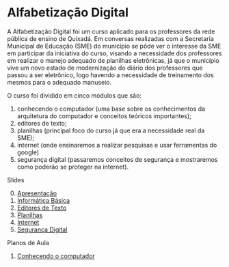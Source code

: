 # Alfabetização Digital


A Alfabetização Digital foi um curso aplicado para os professores da rede pública de ensino de Quixadá. Em conversas realizadas com a Secretaria Municipal de Educação (SME) do município se pôde ver o interesse da SME em participar da iniciativa do curso, visando a necessidade dos professores em realizar o manejo adequado de planilhas eletrônicas, já que o município vive um novo estado de modernização do diário dos professores que passou a ser  eletrônico, logo havendo a necessidade de treinamento dos mesmos para o adequado manuseio.

O curso foi dividido em cinco módulos que são: 

1. conhecendo o computador (uma base sobre os conhecimentos da arquitetura do computador e conceitos teóricos importantes); 
2. editores de texto; 
3. planilhas (principal foco do curso já que era a necessidade real da SME); 
4.  internet (onde ensinaremos a realizar pesquisas e usar ferramentas do google) 
5. segurança digital (passaremos conceitos de segurança e mostraremos como poderão se proteger na internet). 
 

Slides

0. [Apresentação](https://github.com/petufc/Alfabetiza-oDigital/tree/main/Slides/00)
1. [Informática Básica](https://github.com/petufc/Alfabetiza-oDigital/tree/main/Slides/01)
2. [Editores de Texto](https://github.com/petufc/Alfabetiza-oDigital/tree/main/Slides/02)
3. [Planilhas](https://github.com/petufc/Alfabetiza-oDigital/tree/main/Slides/03)
4. [Internet](https://github.com/petufc/Alfabetiza-oDigital/tree/main/Slides/04)
5. [Segurança Digital](https://github.com/petufc/Alfabetiza-oDigital/tree/main/Slides/05)


Planos de Aula

1. [Conhecendo o computador]()
